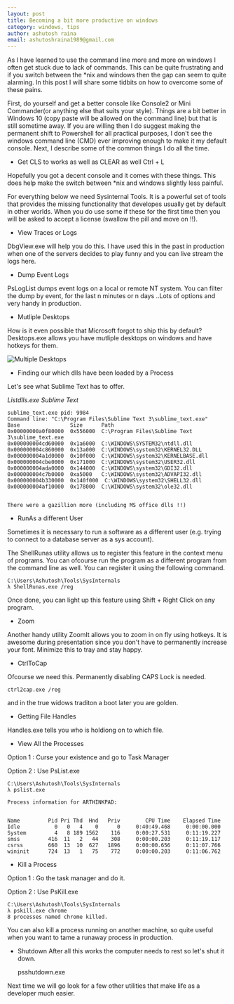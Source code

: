 ```yaml
---
layout: post
title: Becoming a bit more productive on windows
category: windows, tips
author: ashutosh raina
email: ashutoshraina1989@gmail.com
---
```


As I have learned to use the command line more and more on windows I often get stuck due to lack of commands. This can be quite frustrating and if you switch between the *nix and windows then the gap can seem to quite alarming. In this post I will share some tidbits on how to overcome some of these pains. 

First, do yourself and get a better console like Console2 or Mini Commander(or anything else that suits your style). Things are a bit better in Windows 10 (copy paste will be allowed on the command line) but that is still sometime away. If you are willing then I do suggest making the permanent shift to Powershell for all practical purposes, I don't see the windows command line (CMD) ever improving enough to make it my default console. Next, I describe some of the common things I do all the time.
<!--excerpt-->

* Get CLS to works as well as CLEAR as well Ctrl + L

Hopefully you got a decent console and it comes with these things. This does help make the switch between *nix and windows slightly less painful.

For everything below we need Sysinternal Tools. It is a powerful set of tools that provides the missing functionality that developes usually get by default in other worlds. When you do use some if these for the first time then you will be asked to accept a license (swallow the pill and move on !!).

* View Traces or Logs 

DbgView.exe will help you do this. I have used this in the past in production when one of the servers decides to play funny and you can live stream the logs here.

* Dump Event Logs 

PsLogList dumps event logs on a local or remote NT system.
You can filter the dump by event, for the last n minutes or n days ..Lots of options and very handy in production.

* Mutliple Desktops

How is it even possible that Microsoft forgot to ship this by default? Desktops.exe allows you have mutliple desktops on windows and have hotkeys for them. 

![Multiple Desktops](/stylesheets/images/posts/MultipeDesktops.png)

* Finding our which dlls have been loaded by a Process

Let's see what Sublime Text has to offer.

*Listdlls.exe Sublime Text*

    sublime_text.exe pid: 9984
    Command line: "C:\Program Files\Sublime Text 3\sublime_text.exe"
    Base                Size      Path
    0x00000000a0f80000  0x556000  C:\Program Files\Sublime Text 3\sublime_text.exe
    0x000000004cd60000  0x1a6000  C:\WINDOWS\SYSTEM32\ntdll.dll
    0x000000004c860000  0x13a000  C:\WINDOWS\system32\KERNEL32.DLL
    0x000000004a1d0000  0x10f000  C:\WINDOWS\system32\KERNELBASE.dll
    0x000000004cbe0000  0x171000  C:\WINDOWS\system32\USER32.dll
    0x000000004ada0000  0x144000  C:\WINDOWS\system32\GDI32.dll
    0x000000004c7b0000  0xa5000   C:\WINDOWS\system32\ADVAPI32.dll
    0x000000004b330000  0x140f000  C:\WINDOWS\system32\SHELL32.dll
    0x000000004af10000  0x178000  C:\WINDOWS\system32\ole32.dll


    There were a gazillion more (including MS office dlls !!) 
    

* RunAs a different User

Sometimes it is necessary to run a software as a different user (e.g. trying to connect to a database server as a sys account).

The ShellRunas utility allows us to register this feature in the context menu of programs. You can ofcourse run the program as a different program from the command line as well. You can register it using the following command.

    C:\Users\Ashutosh\Tools\SysInternals
    λ ShellRunas.exe /reg 

Once done, you can light up this feature using Shift + Right Click on any program.

* Zoom

Another handy utility ZoomIt allows you to zoom in on fly using hotkeys. It is awesome during presentation since you don't have to permanently increase your font. Minimize this to tray and stay happy.

* CtrlToCap

Ofcourse we need this. Permanently disabling CAPS Lock is needed.
    
    ctrl2cap.exe /reg 
    
and in the true widows traditon a boot later you are golden.

* Getting File Handles

Handles.exe tells you who is holdiong on to which file.

* View All the Processes

Option 1 : Curse your existence and go to Task Manager

Option 2 : Use PsList.exe

    C:\Users\Ashutosh\Tools\SysInternals                                        
    λ pslist.exe                                                          
                                                                                                                   
    Process information for ARTHINKPAD:                            
                                                                            

    Name         Pid Pri Thd  Hnd   Priv        CPU Time    Elapsed Time 
    Idle           0   0   4    0      0     0:40:49.468     0:00:00.000 
    System         4   8 189 1562    116     0:00:27.531     0:11:19.227 
    smss         416  11   2   44    308     0:00:00.203     0:11:19.117 
    csrss        660  13  10  627   1896     0:00:00.656     0:11:07.766 
    wininit      724  13   1   75    772     0:00:00.203     0:11:06.762 

* Kill a Process

Option 1 : Go the task manager and do it.

Option 2 : Use PsKill.exe 

    C:\Users\Ashutosh\Tools\SysInternals
    λ pskill.exe chrome
    8 processes named chrome killed.

You can also kill a process running on another machine, so quite useful when you want to tame a runaway process in production.

* Shutdown
After all this works the computer needs to rest so let's shut it down.
    
    psshutdown.exe

Next time we will go look for a few other utilities that make life as a developer much easier.
